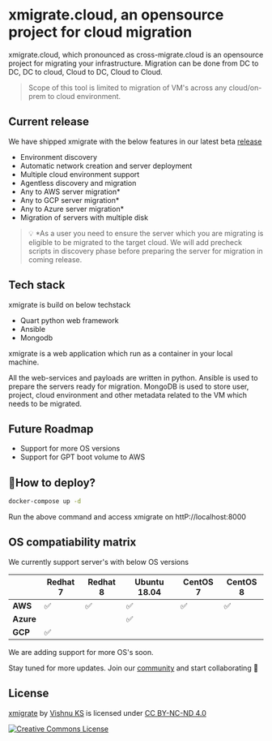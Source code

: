 
# xmigrate.cloud, an opensource project for cloud migration
xmigrate.cloud, which pronounced as cross-migrate.cloud is an opensource project for migrating your infrastructure. 
Migration can be done from DC to DC, DC to cloud, Cloud to DC, Cloud to Cloud.

>Scope of this tool is limited to migration of VM's across any cloud/on-prem to cloud environment.

## Current release

We have shipped xmigrate with the below features in our latest beta [release](https://hub.docker.com/layers/xmigrate/xmigrate/beta_v0.3.0/images/sha256-93e8066e599e56dfe05145a9b63dab487383350812d1798c14b71506b6719858?context=explore) 

- Environment discovery
- Automatic network creation and server deployment
- Multiple cloud environment support
- Agentless discovery and migration
- Any to AWS server migration*
- Any to GCP server migration*
- Any to Azure server migration*
- Migration of servers with multiple disk


> 💡 *As a user you need to ensure the server which you are migrating is eligible to be migrated to the target cloud. We will add precheck scripts in discovery phase before preparing the server for migration in coming release.


## Tech stack
xmigrate is build on below techstack
- Quart python web framework
- Ansible
- Mongodb

xmigrate is a web application which run as a container in your local machine. 

All the web-services and payloads are written in python. 
Ansible is used to prepare the servers ready for migration. MongoDB is used to store user, project, cloud environment and other metadata related to the VM which needs to be migrated.

## Future Roadmap
- Support for more OS versions
- Support for GPT boot volume to AWS

## 🚀How to deploy? 

```bash
docker-compose up -d
```
Run the above command and access xmigrate on httP://localhost:8000

## OS compatiability matrix
We currently support server's with below OS versions

|           | Redhat 7 | Redhat 8 | Ubuntu 18.04 | CentOS 7 | CentOS 8 |  
|-----------|----------|----------|--------------|----------|----------|
| **AWS**   |    ✅    |   ✅    |     ✅       |   ✅    |   ✅     |
| **Azure** |          |          |       ✅     |          |          |
| **GCP**   |   ✅     |          |              |          |          |

We are adding support for more OS's soon.

Stay tuned for more updates. Join our [community](https://xmigrate.slack.com/) and start collaborating 🎉

## License

[xmigrate](https://github.com/iamvishnuks/xmigrate) by [Vishnu KS](https://iamvishnuks.com/) is licensed under [CC BY-NC-ND 4.0](https://creativecommons.org/licenses/by-nc-nd/4.0)

<a rel="license" href="https://creativecommons.org/licenses/by-nc-nd/4.0"><img alt="Creative Commons License" style="border-width:0" src="https://i.creativecommons.org/l/by-nc-nd/4.0/88x31.png" /></a>



